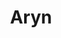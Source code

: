 ---
blog: https://aryn.ai/blog
codehost: https://github.com/https://github.com/aryn-ai/sycamore
linkedin: https://linkedin.com/company/aryn-ai
logohandle: arynai
sort: aryn
title: Aryn
website: https://www.aryn.ai/
---